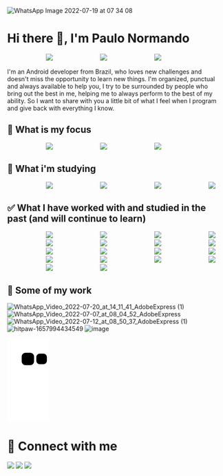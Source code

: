 ![WhatsApp Image 2022-07-19 at 07 34 08](https://user-images.githubusercontent.com/91965545/180837266-6d13e584-a7da-4fd6-8ddf-fab63a9466fa.jpeg)

# Hi there 👋, I'm Paulo Normando

<div>

<div>

<img height="110em" style="margin: 0 16px 0 90px" src = "https://github-readme-stats.vercel.app/api?username=paulo-normando&show_icons=true&theme=dracula"/> 
<img height="110em" style="margin: 0 16px 0 90px" src = "https://github-readme-streak-stats.herokuapp.com?user=paulo-normando&theme=dracula"/>
<img height="110em" style="margin: 0 16px 0 90px" src = "https://github-readme-stats.vercel.app/api/top-langs/?username=paulo-normando&layout=compact&theme=dracula"/>

I'm an Android developer from Brazil, who loves new challenges and doesn't miss the opportunity to learn new things. I'm organized, punctual and always available to help you, I try to be surrounded by people who bring out the best in me, helping me to always perform to the best of my ability. So I want to share with you a little bit of what I feel when I program and give back with everything I know.

</div>

## 🎯 What is my focus
<img height="18em" style="margin: 0 16px 0 90px" src = "https://img.shields.io/badge/Kotlin-0095D5?&style=for-the-badge&logo=kotlin&logoColor=white"/>
<img height="18em" style="margin: 0 16px 0 90px" src = "https://img.shields.io/badge/Java-ED8B00?style=for-the-badge&logo=java&logoColor=white"/>
<img height="18em" style="margin: 0 16px 0 90px" src = "https://img.shields.io/badge/Android-3DDC84?style=for-the-badge&logo=android&logoColor=white"/>
 
 

## 📖 What i'm studying
<img height="18em" style="margin: 0 16px 0 90px" src = "https://img.shields.io/badge/Kotlin-0095D5?&style=for-the-badge&logo=kotlin&logoColor=white"/>
<img height="18em" style="margin: 0 16px 0 90px" src = "https://img.shields.io/badge/Android-3DDC84?style=for-the-badge&logo=android&logoColor=white"/>
<img height="18em" style="margin: 0 16px 0 90px" src = "https://img.shields.io/badge/Flutter-02569B?style=for-the-badge&logo=flutter&logoColor=white"/>
<img height="18em" style="margin: 0 16px 0 90px" src = "https://img.shields.io/badge/Visual_Studio_Code-0078D4?style=for-the-badge&logo=visual%20studio%20code&logoColor=white"/>



## ✅ What I have worked with and studied in the past (and will continue to learn)
<img height="18em" style="margin: 0 16px 0 90px" src = "https://img.shields.io/badge/C%2B%2B-00599C?style=for-the-badge&logo=c%2B%2B&logoColor=white"/>
<img height="18em" style="margin: 0 16px 0 90px" src = "https://img.shields.io/badge/Arduino-00979D?style=for-the-badge&logo=Arduino&logoColor=white"/>
<img height="18em" style="margin: 0 16px 0 90px" src = "https://img.shields.io/badge/OCTAVE-darkblue?style=for-the-badge&logo=octave&logoColor=fcd683"/>
<img height="18em" style="margin: 0 16px 0 90px" src = "https://img.shields.io/badge/Python-14354C?style=for-the-badge&logo=python&logoColor=white"/>
<img height="18em" style="margin: 0 16px 0 90px" src = "https://img.shields.io/badge/pandas-%23150458.svg?style=for-the-badge&logo=pandas&logoColor=white"/>
<img height="18em" style="margin: 0 16px 0 90px" src = "https://img.shields.io/badge/numpy-%23013243.svg?style=for-the-badge&logo=numpy&logoColor=white"/>
<img height="18em" style="margin: 0 16px 0 90px" src = "https://img.shields.io/badge/Plotly-%233F4F75.svg?style=for-the-badge&logo=plotly&logoColor=white"/>
<img height="18em" style="margin: 0 16px 0 90px" src = "https://img.shields.io/badge/scikit--learn-%23F7931E.svg?style=for-the-badge&logo=scikit-learn&logoColor=white"/>
<img height="18em" style="margin: 0 16px 0 90px" src = "https://img.shields.io/badge/SciPy-%230C55A5.svg?style=for-the-badge&logo=scipy&logoColor=%white"/>
<img height="18em" style="margin: 0 16px 0 90px" src = "https://img.shields.io/badge/Colab-F9AB00?style=for-the-badge&logo=googlecolab&color=525252"/>
<img height="18em" style="margin: 0 16px 0 90px" src = "https://img.shields.io/badge/R-276DC3?style=for-the-badge&logo=r&logoColor=white"/>
<img height="18em" style="margin: 0 16px 0 90px" src = "https://img.shields.io/badge/RStudio-75AADB?style=for-the-badge&logo=RStudio&logoColor=white"/>
<img height="18em" style="margin: 0 16px 0 90px" src = "https://img.shields.io/badge/MySQL-005C84?style=for-the-badge&logo=mysql&logoColor=white"/>
<img height="18em" style="margin: 0 16px 0 90px" src = "https://img.shields.io/badge/SQLite-07405E?style=for-the-badge&logo=sqlite&logoColor=white"/>
<img height="18em" style="margin: 0 16px 0 90px" src = "https://img.shields.io/badge/Google_Cloud-4285F4?style=for-the-badge&logo=google-cloud&logoColor=white"/>
<img height="18em" style="margin: 0 16px 0 90px" src = "https://img.shields.io/badge/Google%20Analytics-E37400?style=for-the-badge&logo=google%20analytics&logoColor=white"/>
<img height="18em" style="margin: 0 16px 0 90px" src = "https://img.shields.io/badge/GIT-E44C30?style=for-the-badge&logo=git&logoColor=white"/>
<img height="18em" style="margin: 0 16px 0 90px" src = "https://img.shields.io/badge/Firebase-039BE5?style=for-the-badge&logo=Firebase&logoColor=white"/>

  
## 📲 Some of my work
![WhatsApp_Video_2022-07-20_at_14_11_41_AdobeExpress (1)](https://user-images.githubusercontent.com/91965545/180992646-9ecb3ce6-f358-4186-856a-403628edc2fa.gif)
![WhatsApp_Video_2022-07-07_at_08_04_52_AdobeExpress](https://user-images.githubusercontent.com/91965545/179321635-1e9461bd-d677-44d7-8105-d909efccd72f.gif)
![WhatsApp_Video_2022-07-12_at_08_50_37_AdobeExpress (1)](https://user-images.githubusercontent.com/91965545/178485716-f7fc7fe5-bdbe-4022-a535-3376287ff356.gif)
![hitpaw-1657994434549](https://user-images.githubusercontent.com/91965545/179367059-5783422c-b876-4e7e-90a2-09363ddfe7f8.gif)
![image](https://user-images.githubusercontent.com/91965545/178483382-8354278e-faef-4b5c-921b-c9f1039d2796.png)
 
![snake gif](https://github.com/paulo-normando/paulo-normando/blob/output/github-contribution-grid-snake.svg)
  
 </div>
 
 # 🤝 Connect with me

<div> 
 
<a href="https://www.linkedin.com/in/paulo-normando-469726a0/" target="_blank"><img src="https://img.shields.io/badge/-LinkedIn-%230077B5?style=for-the-badge&logo=linkedin&logoColor=white" target="_blank"></a> 
<a href = "gmail.com/paulonormando@gmail.com" target="_blank"><img src="https://img.shields.io/badge/Gmail-D14836?style=for-the-badge&logo=gmail&logoColor=white" target="_blank"></a>
 <a href = "webwhatsapp.com/+5591984255642"><img src="https://img.shields.io/badge/WhatsApp-25D366?style=for-the-badge&logo=whatsapp&logoColor=white" target="_blank"></a>
  

